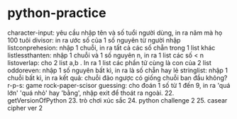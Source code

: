 # python-practice
character-input: yêu cầu nhập tên và số tuổi người dùng, in ra năm mà họ 100 tuôi
divisor: in ra ước số của 1 số nguyên từ người nhập
listconprehesion: nhập 1 chuỗi, in ra tất cả các số chẵn trong 1 list khác
listlessthanten: nhập 1 chuỗi và 1 số nguyên n, in ra 1 list các số < n
listoverlap: cho 2 list a,b . In ra 1 list các phần tử cùng là con của 2 list
oddoreven: nhập 1 số nguyên bất kì, in ra là số chẵn hay lẻ
stringlist: nhập 1 chuỗi bất kì, in ra kết quả: chuỗi đảo ngược có giống chuỗi ban đầu không?
r-p-s: game rock-paper-scisor
guessing: cho đoán 1 số từ 1 đến 9, in ra 'quá lớn' 'quá nhỏ' hay 'bằng', nhập exit để thoát ra ngoài.
22. getVersionOfPython
23. trò chơi xúc sắc
24. python challenge 2
25. casear cipher ver 2
